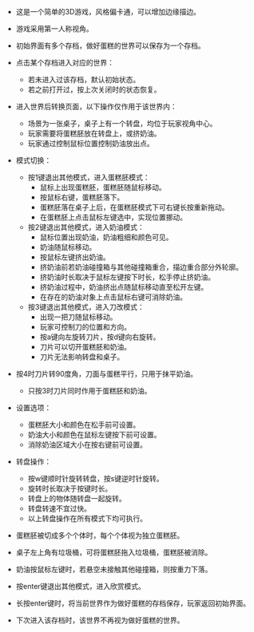 - 这是一个简单的3D游戏，风格偏卡通，可以增加边缘描边。
- 游戏采用第一人称视角。
- 初始界面有多个存档，做好蛋糕的世界可以保存为一个存档。
- 点击某个存档进入对应的世界：
  - 若未进入过该存档，默认初始状态。
  - 若之前打开过，按上次关闭时的状态恢复。
- 进入世界后转换页面，以下操作仅作用于该世界内：
  - 场景为一张桌子，桌子上有一个转盘，均位于玩家视角中心。
  - 玩家需要将蛋糕胚放在转盘上，或挤奶油。
  - 玩家通过控制鼠标位置控制奶油放出点。
- 模式切换：
  - 按1键退出其他模式，进入蛋糕胚模式：
    - 鼠标上出现蛋糕胚，蛋糕胚随鼠标移动。
    - 按鼠标右键，蛋糕胚落下。
    - 蛋糕胚落在桌子上后，在蛋糕胚模式下可右键长按重新拖动。
    - 在蛋糕胚上点击鼠标左键选中，实现位置挪动。
  - 按2键退出其他模式，进入奶油模式：
    - 鼠标位置出现奶油，奶油粗细和颜色可见。
    - 奶油随鼠标移动。
    - 按鼠标左键挤出奶油。
    - 挤奶油前若奶油碰撞箱与其他碰撞箱重合，描边重合部分外轮廓。
    - 挤奶油时长取决于鼠标左键按下时长，松手停止挤奶油。
    - 挤奶油过程中，奶油挤出点随鼠标移动直至松开左键。
    - 在存在的奶油对象上点击鼠标右键可消除奶油。
  - 按3键退出其他模式，进入刀改模式：
    - 出现一把刀随鼠标移动。
    - 玩家可控制刀的位置和方向。
    - 按a键向左旋转刀片，按d键向右旋转。
    - 刀片可以切开蛋糕胚和奶油。
    - 刀片无法影响转盘和桌子。
- 按4时刀片转90度角，刀面与蛋糕平行，只用于抹平奶油。
    - 只按3时刀片同时作用于蛋糕胚和奶油。
    
- 设置选项：
  - 蛋糕胚大小和颜色在松手前可设置。
  - 奶油大小和颜色在鼠标左键按下前可设置。
  - 消除奶油区域大小在按右键前可设置。
- 转盘操作：
  - 按w键顺时针旋转转盘，按s键逆时针旋转。
  - 旋转时长取决于按键时长。
  - 转盘上的物体随转盘一起旋转。
  - 转盘转速不宜过快。
  - 以上转盘操作在所有模式下均可执行。
- 蛋糕胚被切成多个个体时，每个个体视为独立蛋糕胚。
- 桌子左上角有垃圾桶，可将蛋糕胚拖入垃圾桶，蛋糕胚被消除。
- 奶油按鼠标左键时，若悬空未接触其他碰撞箱，则按重力下落。
- 按enter键退出其他模式，进入欣赏模式。
- 长按enter键时，将当前世界作为做好蛋糕的存档保存，玩家返回初始界面。
- 下次进入该存档时，该世界不再视为做好蛋糕的世界。